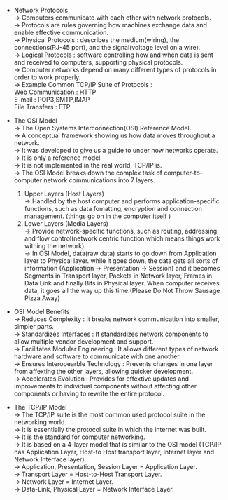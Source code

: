 * Network Protocols </br>
-> Computers communicate with each other with network protocols.</br>
-> Protocols are rules governing how machines exchange data and enable effective communication.</br>
-> Physical Protocols : describes the medium(wiring), the connections(RJ-45 port), and the signal(voltage level on a wire).</br>
-> Logical Protocols : software controlling how and when data is sent and received to computers, supporting physical protocols.</br>
-> Computer networks depend on many different types of protocols in order to work properly.</br>
-> Example Common TCP/IP Suite of Protocols : </br>
    Web Communication : HTTP</br>
    E-mail : POP3,SMTP,IMAP</br>
    File Transfers : FTP </br>

* The OSI Model</br>
-> The Open Systems Interconnection(OSI) Reference Model.</br>
-> A conceptual framework showing us how data moves throughout a network.</br>
-> It was developed to give us a guide to under how networks operate.</br>
-> It is only a reference model</br>
-> It is not implemented in the real world, TCP/IP is.</br>
-> The OSI Model breaks down the complex task of computer-to-computer network communications into 7 layers.</br>
  1) Upper Layers (Host Layers)</br>
    -> Handled by the host computer and performs application-specific functions, such as data fomatting, encryption and connection management. (things go on in the computer itself )</br>
  2) Lower Layers (Media Layers)</br>
    -> Provide network-specific functions, such as routing, addressing and flow control(network centric function which means things work withing the network).</br>
-> In OSI Model, data(raw data) starts to go down from Application layer to Physical layer. while it goes down, the data gets all sorts of information (Application -> Presentation -> Session) and it becomes Segments in Transport layer, Packets in Network layer, Frames in Data Link and finally Bits in Physical layer. When computer receives data, it goes all the way up this time.(Please Do Not Throw Sausage Pizza Away)</br>

* OSI Model Benefits</br>
-> Reduces Complexity : It breaks network communication into smaller, simpler parts.</br>
-> Standardizes Interfaces : It standardizes network components to allow multiple vendor development and support.</br>
-> Facilitates Modular Engineering : It allows different types of network hardware and software to communicate with one another.</br>
-> Ensures Interopearble Technology : Prevents changes in one layer from affexting the other layers, allowing quicker development.</br>
-> Aceelerates Evolution : Provides for effextive updates and improvements to individual components without affecting other components or having to rewrite the entire protocol.</br>

* The TCP/IP Model</br>
-> The TCP/IP suite is the most common used protocol suite in the networking world.</br>
-> It is essentially the protocol suite in which the internet was built.</br>
-> It is the standard for computer networking.</br>
-> It is based on a 4-layer model that is similar to the OSI model (TCP/IP has Application Layer, Host-to Host transport layer, Internet layer and Network Interface layer).</br>
-> Application, Presentation, Session Layer = Application Layer. </br>
-> Transport Layer = Host-to-Host Transport Layer.</br>
-> Network Layer = Internet Layer.</br>
-> Data-Link, Physical Layer = Network Interface Layer.</br>